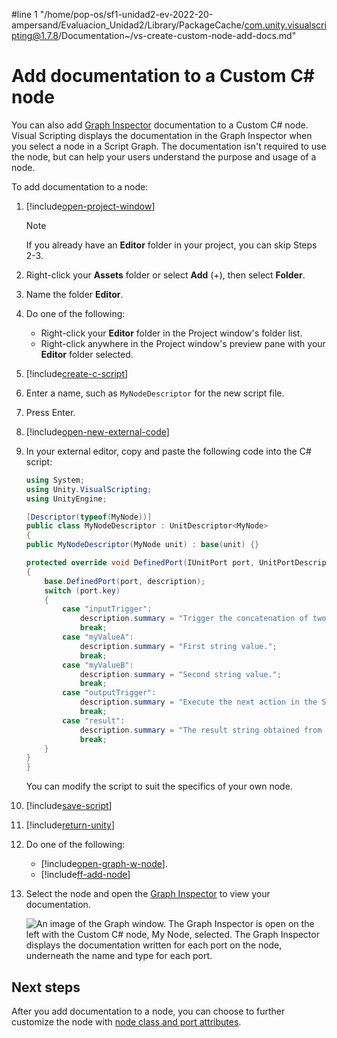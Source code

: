 #line 1 "/home/pop-os/sf1-unidad2-ev-2022-20-ampersand/Evaluacion_Unidad2/Library/PackageCache/com.unity.visualscripting@1.7.8/Documentation~/vs-create-custom-node-add-docs.md"
# Add documentation to a Custom C# node

You can also add [Graph Inspector](vs-interface-overview.md#the-graph-inspector) documentation to a Custom C# node. Visual Scripting displays the documentation in the Graph Inspector when you select a node in a Script Graph. The documentation isn't required to use the node, but can help your users understand the purpose and usage of a node. 

To add documentation to a node: 

1. [!include[open-project-window](./snippets/vs-open-project-window.md)]

    > [!NOTE]
    > If you already have an **Editor** folder in your project, you can skip Steps 2-3. 

2. Right-click your **Assets** folder or select **Add** (+), then select **Folder**. 

1. Name the folder **Editor**. 

3. Do one of the following: 

    - Right-click your **Editor** folder in the Project window's folder list. 
    - Right-click anywhere in the Project window's preview pane with your **Editor** folder selected.

4. [!include[create-c-script](./snippets/vs-create-c-script-project.md)]

5. Enter a name, such as `MyNodeDescriptor` for the new script file.

1.  Press Enter.

6. [!include[open-new-external-code](./snippets/vs-open-new-external-code.md)]

7. In your external editor, copy and paste the following code into the C# script: 

    ```C#
    using System;
    using Unity.VisualScripting;
    using UnityEngine;

    [Descriptor(typeof(MyNode))]
    public class MyNodeDescriptor : UnitDescriptor<MyNode>
    {
    public MyNodeDescriptor(MyNode unit) : base(unit) {}

    protected override void DefinedPort(IUnitPort port, UnitPortDescription description)
    {
        base.DefinedPort(port, description);
        switch (port.key)
        {
            case "inputTrigger":
                description.summary = "Trigger the concatenation of two strings, myValueA and myValueB, and return the result string on the Result port.";
                break;
            case "myValueA":
                description.summary = "First string value.";
                break;
            case "myValueB":
                description.summary = "Second string value.";
                break;
            case "outputTrigger":
                description.summary = "Execute the next action in the Script Graph after concatenating myValueA and myValueB.";
                break;
            case "result":
                description.summary = "The result string obtained from concatenating myValueA and myValueB.";
                break;
        }
    }
    }
    ```
    You can modify the script to suit the specifics of your own node.<br/>

8. [!include[save-script](./snippets/vs-save-script.md)]

1. [!include[return-unity](./snippets/vs-return-unity.md)]

9. Do one of the following: 

    - [!include[open-graph-w-node](./snippets/custom-c-nodes/vs-open-graph-w-node.md)].
    - [!include[ff-add-node](./snippets/custom-c-nodes/vs-ff-add-node.md)]

10. Select the node and open the [Graph Inspector](vs-interface-overview.md#the-graph-inspector) to view your documentation. 

    ![An image of the Graph window. The Graph Inspector is open on the left with the Custom C# node, My Node, selected. The Graph Inspector displays the documentation written for each port on the node, underneath the name and type for each port.](images/vs-my-node-custom-node-descriptions-inspector.png)

## Next steps 

After you add documentation to a node, you can choose to further customize the node with [node class and port attributes](vs-create-custom-node-attributes-reference.md).
